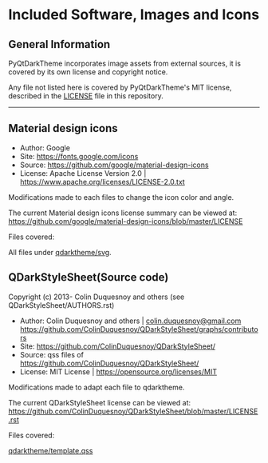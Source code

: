 # Included Software, Images and Icons

## General Information

PyQtDarkTheme incorporates image assets from external sources,
it is covered by its own license and copyright notice. 

Any file not listed here is covered by PyQtDarkTheme's MIT license,
described in the [LICENSE](LICENSE) file in this repository.

--------------------------------------------------------------------


## Material design icons

- Author: Google
- Site: https://fonts.google.com/icons
- Source: https://github.com/google/material-design-icons
- License: Apache License Version 2.0 | https://www.apache.org/licenses/LICENSE-2.0.txt

Modifications made to each files to change the icon color and angle.

The current Material design icons license summary can be viewed at:
https://github.com/google/material-design-icons/blob/master/LICENSE


Files covered:

All files under [qdarktheme/svg](qdarktheme/svg).


## QDarkStyleSheet(Source code)


Copyright (c) 2013- Colin Duquesnoy and others (see QDarkStyleSheet/AUTHORS.rst)


- Author: Colin Duquesnoy and others | colin.duquesnoy@gmail.com
https://github.com/ColinDuquesnoy/QDarkStyleSheet/graphs/contributors
- Site: https://github.com/ColinDuquesnoy/QDarkStyleSheet/
- Source: qss files of https://github.com/ColinDuquesnoy/QDarkStyleSheet/
- License: MIT License | https://opensource.org/licenses/MIT

Modifications made to adapt each file to qdarktheme.

The current QDarkStyleSheet license can be viewed at:
https://github.com/ColinDuquesnoy/QDarkStyleSheet/blob/master/LICENSE.rst


Files covered:

[qdarktheme/template.qss](qdarktheme/template.qss)
